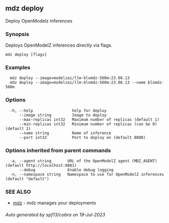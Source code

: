 ## mdz deploy

Deploy OpenModelz inferences

### Synopsis

Deploys OpenModelZ inferences directly via flags.

```
mdz deploy [flags]
```

### Examples

```
  mdz deploy --image=modelzai/llm-blomdz-560m:23.06.13
  mdz deploy --image=modelzai/llm-blomdz-560m:23.06.13 --name blomdz-560m
```

### Options

```
  -h, --help                 help for deploy
      --image string         Image to deploy
      --max-replicas int32   Maximum number of replicas (default 1)
      --min-replicas int32   Minimum number of replicas (can be 0) (default 1)
      --name string          Name of inference
      --port int32           Port to deploy on (default 8080)
```

### Options inherited from parent commands

```
  -a, --agent string       URL of the OpenModelZ agent (MDZ_AGENT) (default http://localhost:8081)
      --debug              Enable debug logging
  -n, --namespace string   Namespace to use for OpenModelZ inferences (default "default")
```

### SEE ALSO

* [mdz](mdz.md)	 - mdz manages your deployments

###### Auto generated by spf13/cobra on 19-Jul-2023
